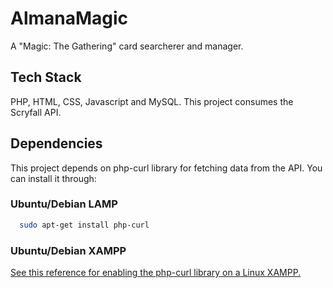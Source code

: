 # AlmanaMagic
A "Magic: The Gathering" card searcherer and manager. 
## Tech Stack

PHP, HTML, CSS, Javascript and MySQL. This project consumes the Scryfall API.


## Dependencies

This project depends on php-curl library for fetching data from the API. You can install it through:

### Ubuntu/Debian LAMP
```bash
  sudo apt-get install php-curl
```

### Ubuntu/Debian XAMPP

[See this reference for enabling the php-curl library on a Linux XAMPP.](https://stackhowto.com/how-to-enable-curl-in-php-wamp-xampp-and-ubuntu/)

